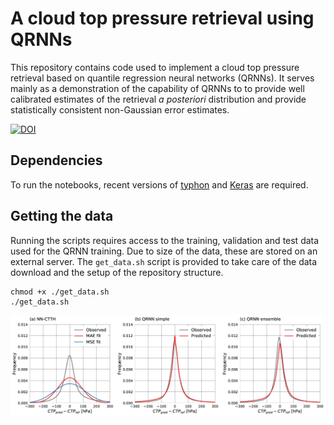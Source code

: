 # A cloud top pressure retrieval using QRNNs

This repository contains code used to implement a cloud
top pressure retrieval based on quantile regression neural
networks (QRNNs). It serves mainly as a demonstration of
the capability of QRNNs to to provide well calibrated
estimates of the retrieval *a posteriori* distribution and
provide statistically consistent non-Gaussian error estimates.

[![DOI](https://zenodo.org/badge/126737601.svg)](https://zenodo.org/badge/latestdoi/126737601)

## Dependencies

To run the notebooks, recent versions of [typhon](https://github.com/atmtools/typhon)
and [Keras](https://github.com/keras-team/keras) are required.

## Getting the data

Running the scripts requires access to the training, validation
and test data used for the QRNN training. Due to size of the
data, these are stored on an external server. The `get_data.sh`
script is provided to take care of the data download and the
setup of the repository structure.

```
chmod +x ./get_data.sh
./get_data.sh
```

![Error Fit](plots/error_fit.png)
